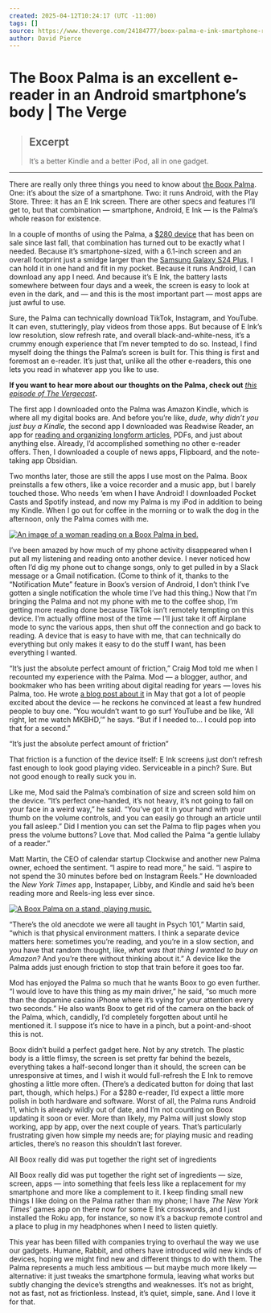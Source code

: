 ```yaml
---
created: 2025-04-12T10:24:17 (UTC -11:00)
tags: []
source: https://www.theverge.com/24184777/boox-palma-e-ink-smartphone-reader
author: David Pierce
---
```


# The Boox Palma is an excellent e-reader in an Android smartphone’s body | The Verge

> ## Excerpt
> It’s a better Kindle and a better iPod, all in one gadget.

---
There are really only three things you need to know about [the Boox Palma](https://go.skimresources.com/?id=1025X1701640&xs=1&url=https%3A%2F%2Fshop.boox.com%2Fproducts%2Fpalma&xcust=__vg0412awT__23948818__________________google.com). One: it’s about the size of a smartphone. Two: it runs Android, with the Play Store. Three: it has an E Ink screen. There are other specs and features I’ll get to, but that combination — smartphone, Android, E Ink — is the Palma’s whole reason for existence.

In a couple of months of using the Palma, a [$280 device](https://www.amazon.com/BOOX-Palma-Mobile-ePaper-G-Sensor/dp/B0CHF746JZ/?tag=theverge02-20&ascsubtag=__vg0412awT__23948818__________________google.com) that has been on sale since last fall, that combination has turned out to be exactly what I needed. Because it’s smartphone-sized, with a 6.1-inch screen and an overall footprint just a smidge larger than the [Samsung Galaxy S24 Plus](https://www.theverge.com/24058916/samsung-galaxy-s24-plus-review-screen-battery-camera), I can hold it in one hand and fit in my pocket. Because it runs Android, I can download any app I need. And because it’s E Ink, the battery lasts somewhere between four days and a week, the screen is easy to look at even in the dark, and — and this is the most important part — most apps are just awful to use.

Sure, the Palma can technically download TikTok, Instagram, and YouTube. It can even, stutteringly, play videos from those apps. But because of E Ink’s low resolution, slow refresh rate, and overall black-and-white-ness, it’s a crummy enough experience that I’m never tempted to do so. Instead, I find myself doing the things the Palma’s screen is built for. This thing is first and foremost an e-reader. It’s just that, unlike all the other e-readers, this one lets you read in whatever app you like to use.

__If you want to hear more about our thoughts on the Palma, check out__ [__this episode of_ The Vergecast_](https://link.chtbl.com/vergecast)__.__

The first app I downloaded onto the Palma was Amazon Kindle, which is where all my digital books are. And before you’re like, _dude, why didn’t you just buy a Kindle,_ the second app I downloaded was Readwise Reader, an app for [reading and organizing longform articles](https://www.theverge.com/24003177/readwise-reader-gta-netflix-day-one-apple-journal-installer-newsletter), PDFs, and just about anything else. Already, I’d accomplished something no other e-reader offers. Then, I downloaded a couple of news apps, Flipboard, and the note-taking app Obsidian.

Two months later, those are still the apps I use most on the Palma. Boox preinstalls a few others, like a voice recorder and a music app, but I barely touched those. Who needs ‘em when I have Android! I downloaded Pocket Casts and Spotify instead, and now my Palma is my iPod in addition to being my Kindle. When I go out for coffee in the morning or to walk the dog in the afternoon, only the Palma comes with me.

[![An image of a woman reading on a Boox Palma in bed.](https://platform.theverge.com/wp-content/uploads/sites/2/chorus/uploads/chorus_asset/file/25503691/Boox_Palma_bed.jpeg?quality=90&strip=all&crop=0%2C0%2C100%2C100&w=2400)](https://platform.theverge.com/wp-content/uploads/sites/2/chorus/uploads/chorus_asset/file/25503691/Boox_Palma_bed.jpeg?quality=90&strip=all&crop=0,0,100,100)

I’ve been amazed by how much of my phone activity disappeared when I put all my listening and reading onto another device. I never noticed how often I’d dig my phone out to change songs, only to get pulled in by a Slack message or a Gmail notification. (Come to think of it, thanks to the “Notification Mute” feature in Boox’s version of Android, I don’t think I’ve gotten a single notification the whole time I’ve had this thing.) Now that I’m bringing the Palma and not my phone with me to the coffee shop, I’m getting more reading done because TikTok isn’t remotely tempting on this device. I’m actually offline most of the time — I’ll just take it off Airplane mode to sync the various apps, then shut off the connection and go back to reading. A device that is easy to have with me, that can technically do everything but only makes it easy to do the stuff I want, has been everything I wanted.

“It’s just the absolute perfect amount of friction,” Craig Mod told me when I recounted my experience with the Palma. Mod — a blogger, author, and bookmaker who has been writing about digital reading for years — loves his Palma, too. He wrote [a blog post about it](https://craigmod.com/roden/091/) in May that got a lot of people excited about the device — he reckons he convinced at least a few hundred people to buy one. “You wouldn’t want to go surf YouTube and be like, ‘All right, let me watch MKBHD,’” he says. “But if I needed to… I could pop into that for a second.”

“It’s just the absolute perfect amount of friction”

That friction is a function of the device itself: E Ink screens just don’t refresh fast enough to look good playing video. Serviceable in a pinch? Sure. But not good enough to really suck you in.

Like me, Mod said the Palma’s combination of size and screen sold him on the device. “It’s perfect one-handed, it’s not heavy, it’s not going to fall on your face in a weird way,” he said. “You’ve got it in your hand with your thumb on the volume controls, and you can easily go through an article until you fall asleep.” Did I mention you can set the Palma to flip pages when you press the volume buttons? Love that. Mod called the Palma “a gentle lullaby of a reader.”

Matt Martin, the CEO of calendar startup Clockwise and another new Palma owner, echoed the sentiment. “I aspire to read more,” he said. “I aspire to not spend the 30 minutes before bed on Instagram Reels.” He downloaded the _New York Times_ app, Instapaper, Libby, and Kindle and said he’s been reading more and Reels-ing less ever since.

[![A Boox Palma on a stand, playing music.](https://platform.theverge.com/wp-content/uploads/sites/2/chorus/uploads/chorus_asset/file/25503692/10_4.jpeg?quality=90&strip=all&crop=0%2C0%2C100%2C100&w=2400)](https://platform.theverge.com/wp-content/uploads/sites/2/chorus/uploads/chorus_asset/file/25503692/10_4.jpeg?quality=90&strip=all&crop=0,0,100,100)

“There’s the old anecdote we were all taught in Psych 101,” Martin said, “which is that physical environment matters. I think a separate device matters here: sometimes you’re reading, and you’re in a slow section, and you have that random thought, like, _what was that thing I wanted to buy on Amazon?_ And you’re there without thinking about it.” A device like the Palma adds just enough friction to stop that train before it goes too far.

Mod has enjoyed the Palma so much that he wants Boox to go even further. “I would love to have this thing as my main driver,” he said, “so much more than the dopamine casino iPhone where it’s vying for your attention every two seconds.” He also wants Boox to get rid of the camera on the back of the Palma, which, candidly, I’d completely forgotten about until he mentioned it. I suppose it’s nice to have in a pinch, but a point-and-shoot this is not.

Boox didn’t build a perfect gadget here. Not by any stretch. The plastic body is a little flimsy, the screen is set pretty far behind the bezels, everything takes a half-second longer than it should, the screen can be unresponsive at times, and I wish it would full-refresh the E Ink to remove ghosting a little more often. (There’s a dedicated button for doing that last part, though, which helps.) For a $280 e-reader, I’d expect a little more polish in both hardware and software. Worst of all, the Palma runs Android 11, which is already wildly out of date, and I’m not counting on Boox updating it soon or ever. More than likely, my Palma will just slowly stop working, app by app, over the next couple of years. That’s particularly frustrating given how simple my needs are; for playing music and reading articles, there’s no reason this shouldn’t last forever.

All Boox really did was put together the right set of ingredients

All Boox really did was put together the right set of ingredients — size, screen, apps — into something that feels less like a replacement for my smartphone and more like a complement to it. I keep finding small new things I like doing on the Palma rather than my phone; I have _The New York Times_’ games app on there now for some E Ink crosswords, and I just installed the Roku app, for instance, so now it’s a backup remote control and a place to plug in my headphones when I need to listen quietly.

This year has been filled with companies trying to overhaul the way we use our gadgets. Humane, Rabbit, and others have introduced wild new kinds of devices, hoping we might find new and different things to do with them. The Palma represents a much less ambitious — but maybe much more likely — alternative: it just tweaks the smartphone formula, leaving what works but subtly changing the device’s strengths and weaknesses. It’s not as bright, not as fast, not as frictionless. Instead, it’s quiet, simple, sane. And I love it for that.
